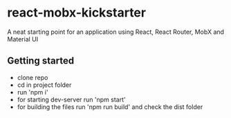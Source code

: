 # react-mobx-kickstarter
A neat starting point for an application using React, React Router, MobX and Material UI

## Getting started

- clone repo
- cd in project folder
- run 'npm i'
- for starting dev-server run 'npm start'
- for building the files run 'npm run build' and check the dist folder
